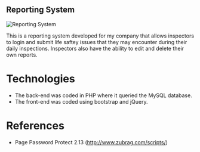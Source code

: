 ## Reporting System

![Reporting System](https://github.com/reporting_system/img/screenshot.png "Reporting System")

This is a reporting system developed for my company that allows inspectors to login and submit life saftey issues that they may encounter during their daily inspections. Inspectors also have the ability to edit and delete their own reports.

# Technologies
* The back-end was coded in PHP where it queried the MySQL database.
* The front-end was coded using bootstrap and jQuery.

# References
* Page Password Protect 2.13 (http://www.zubrag.com/scripts/)
